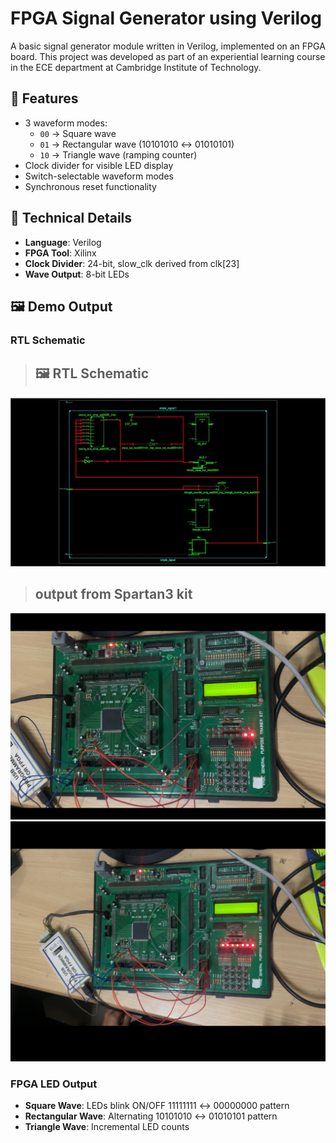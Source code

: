# FPGA Signal Generator using Verilog

A basic signal generator module written in Verilog, implemented on an FPGA board. This project was developed as part of an experiential learning course in the ECE department at Cambridge Institute of Technology.

## 🎯 Features
- 3 waveform modes:
  - `00` → Square wave
  - `01` → Rectangular wave (10101010 ↔ 01010101)
  - `10` → Triangle wave (ramping counter)
- Clock divider for visible LED display
- Switch-selectable waveform modes
- Synchronous reset functionality

## 🔧 Technical Details
- **Language**: Verilog
- **FPGA Tool**: Xilinx
- **Clock Divider**: 24-bit, slow_clk derived from clk[23]
- **Wave Output**: 8-bit LEDs

## 🖼️ Demo Output
### RTL Schematic
> ## 🖼️ RTL Schematic
![RTL Schematic](images/rtl_schematic.png)
> ## output from Spartan3 kit
![RTL Schematic](images/fpga_kit_output_1.png)
![RTL Schematic](images/fpga_kit_output_2.png)

### FPGA LED Output
- **Square Wave**: LEDs blink ON/OFF 11111111 ↔ 00000000 pattern
- **Rectangular Wave**: Alternating 10101010 ↔ 01010101 pattern
- **Triangle Wave**: Incremental LED counts


